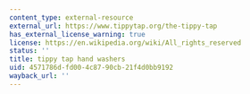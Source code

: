 ```yaml
---
content_type: external-resource
external_url: https://www.tippytap.org/the-tippy-tap
has_external_license_warning: true
license: https://en.wikipedia.org/wiki/All_rights_reserved
status: ''
title: tippy tap hand washers
uid: 4571786d-fd00-4c87-90cb-21f4d0bb9192
wayback_url: ''
---
```

